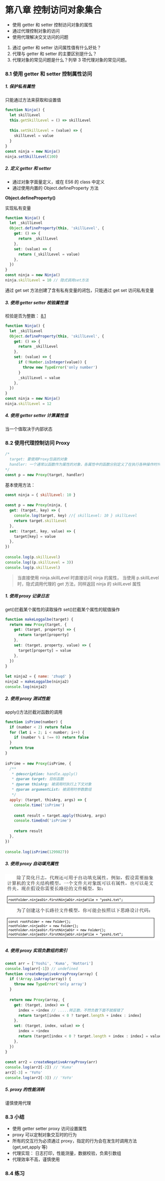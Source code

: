 # 第八章 控制访问对象集合

- 使用 getter 和 setter 控制访问对象的属性
- 通过代理控制对象的访问
- 使用代理解决交叉访问的问题

1. 通过 getter 和 setter 访问属性值有什么好处？
2. 代理与 getter 和 setter 的主要区别是什么？
3. 代理对象的常见问题是什么？列举 3 项代理对象的常见问题。

### 8.1 使用 getter 和 setter 控制属性访问

##### 1. 保护私有属性

只能通过方法来获取和设置值

```js
function Ninja() {
  let skillLevel
  this.getSkillLevel = () => skillLevel

  this.setSkillLevel = (value) => {
    skillLevel = value
  }
}
const ninja = new Ninja()
ninja.setSkillLevel(100)
```

##### 2. 定义 getter 和 setter

- 通过对象字面量定义，或在 ES6 的 class 中定义
- 通过使用内置的 Object.defineProperty 方法

**Object.defineProperty()**

实现私有变量

```js
function Ninja() {
  let _skillLevel
  Object.defineProperty(this, 'skillLevel', {
    get: () => {
      return _skillLevel
    },
    set: (value) => {
      return (_skillLevel = value)
    },
  })
}
const ninja = new Ninja()
ninja.skillLevel = 10 // 隐式调用set方法
```

通过 get set 方法创建了含有私有变量的闭包，只能通过 get set 访问私有变量

##### 3. 使用 getter setter 校验属性值

校验是否为整数： [8.1](./使用getter和setter/index.js)

```js
function Ninja() {
  let _skillLevel
  Object.defineProperty(this, 'skillLevel', {
    get: () => {
      return _skillLevel
    },
    set: (value) => {
      if (!Number.isInteger(value)) {
        throw new TypeError('only number')
      }
      _skillLevel = value
    },
  })
}
const ninja = new Ninja()
ninja.skillLevel = 12
```

##### 4. 使用 getter setter 计算属性值

当一个值取决于内部状态

### 8.2 使用代理控制访问 Proxy

```js
/* 
  target: 要使用Proxy包装的对象
  handler: 一个通常以函数作为属性的对象，各属性中的函数分别定义了在执行各种操作时代理 p 的行为
*/
const p = new Proxy(target, handler)
```

基本使用方法：

```js
const ninja = { skillLevel: 10 }

const p = new Proxy(ninja, {
  get: (target, key) => {
    console.log(target, key) //{ skillLevel: 10 } skillLevel
    return target.skillLevel
  },
  set: (target, key, value) => {
    target[key] = value
  },
})

console.log(p.skillLevel)
console.log((p.skillLevel = 3))
console.log(p.skillLevel)
```

> 当直接使用 ninja.skillLevel 时直接访问 ninja 的属性，
> 当使用 p.skillLevel 时，隐式调用代理的 get 方法，同样返回 ninja 的 skillLevel 属性

##### 1. 使用 proxy 记录日志

get()拦截某个属性的读取操作
set()拦截某个属性的赋值操作

```js
function makeLoggalbe(target) {
  return new Proxy(target, {
    get: (target, property) => {
      return target[property]
    },
    set: (target, property, value) => {
      target[property] = value
    },
  })
}

let ninja2 = { name: 'zhuqd' }
ninja2 = makeLoggalbe(ninja2)
console.log(ninja2)
```

##### 2. 使用 proxy 测试性能

apply()方法拦截对函数的调用

```js
function isPrime(number) {
  if (number < 2) return false
  for (let i = 2; i < number; i++) {
    if (number % i !== 0) return false
  }
  return true
}

isPrime = new Proxy(isPrime, {
  /**
   * @description: handle.apply()
   * @param target: 目标函数
   * @param thisArg: 被调用时执行上下文对象
   * @param argumentList: 被调用时参数数组
   */
  apply: (target, thisArg, args) => {
    console.time('isPrime')

    const result = target.apply(thisArg, args)
    console.timeEnd('isPrime')

    return result
  },
})

console.log(isPrime(1299827))
```

##### 3. 使用 proxy 自动填充属性

![一个栗子](../img/8.2.3example.png)

##### 4. 使用 proxy 实现负数组的索引

```js
const arr = ['Yoshi', 'Kuma', 'Hattori']
console.log(arr[-1]) // undefined
function createNegativeArrayProxy(array) {
  if (!Array.isArray(array)) {
    throw new TypeError('only array')
  }

  return new Proxy(array, {
    get: (target, index) => {
      index = +index // .....转正数，不然负数下面不就报错了
      return target[index < 0 ? target.length + index : index]
    },
    set: (target, index, value) => {
      index = +index
      return (target[index < 0 ? target.length + index : index] = value)
    },
  })
}

const arr2 = createNegativeArrayProxy(arr)
console.log(arr2[-2]) // 'Kuma'
arr2[-3] = 'YoYo'
console.log(arr2[-3]) // 'YoYo'
```

##### 5. proxy 的性能消耗

谨慎使用代理

### 8.3 小结

- 使用 getter setter proxy 访问设置属性
- proxy 可以定制对象交互时的行为
- 所有的交互行为必须通过 proxy，指定的行为会在发生时调用方法(get,set,apply 等)
- 代理实现： 日志打印，性能测量，数据校验，负索引数组
- 代理效率不高，谨慎使用

### 8.4 练习
